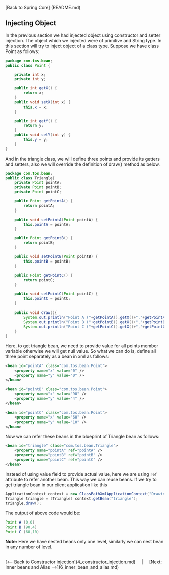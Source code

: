 [Back to Spring Core] (README.md)

## Injecting Object


In the previous section we had injected object using constructor and setter injection. The object which we injected were of primitive and String type.
In this section will try to inject object of a class type. Suppose we have class Point as follows:

```java
package com.tos.bean;
public class Point {

	private int x;
	private int y;

	public int getX() {
		return x;
	}
	public void setX(int x) {
		this.x = x;
	}

	public int getY() {
		return y;
	}
	public void setY(int y) {
		this.y = y;
	}
}
```

And in the triangle class, we will define three points and provide its getters and setters, also we will override the definition of draw() method as below.


```java
package com.tos.bean;
public class Triangle{
    private Point pointA;
	private Point pointB;
	private Point pointC;

	public Point getPointA() {
		return pointA;
	}

	public void setPointA(Point pointA) {
		this.pointA = pointA;
	}

	public Point getPointB() {
		return pointB;
	}

	public void setPointB(Point pointB) {
		this.pointB = pointB;
	}
	
	public Point getPointC() {
		return pointC;
	}

	public void setPointC(Point pointC) {
		this.pointC = pointC;
	}
	
	public void draw(){
		System.out.println("Point A ("+getPointA().getX()+","+getPointA().getY()+")");
		System.out.println("Point B ("+getPointB().getX()+","+getPointB().getY()+")");
		System.out.println("Point C ("+getPointC().getX()+","+getPointC().getY()+")");
	}
}
```

Here, to get triangle bean, we need to provide value for all points member variable otherwise we will get null value. So what we can do is, define all three point separately as a bean in xml as follows:

```xml
<bean id="pointA" class="com.tos.bean.Point">
	<property name="x" value="0" />
	<property name="y" value="0" />
</bean>
	
<bean id="pointB" class="com.tos.bean.Point">
	<property name="x" value="90" />
	<property name="y" value="4" />
</bean>
	
<bean id="pointC" class="com.tos.bean.Point">
	<property name="x" value="60" />
	<property name="y" value="10" />
</bean>
```

Now we can refer these beans in the blueprint of Triangle bean as follows:

```xml
<bean id="triangle" class="com.tos.bean.Triangle">
	<property name="pointA" ref="pointA" />
	<property name="pointB" ref="pointB" />
	<property name="pointC" ref="pointC" />
</bean>
```

Instead of using value field to provide actual value, here we are using `ref` attribute to refer another bean. This way we can reuse beans. If we try to get triangle bean in our client application like this 

```java
ApplicationContext context = new ClassPathXmlApplicationContext("DrawingApp.xml");
Triangle triangle = (Triangle) context.getBean("triangle");
triangle.draw();
```

The output of above code would be:

```java
Point A (0,0)
Point B (90,4)
Point C (60,10)
```

**Note:** Here we have nested beans only one level, similarly we can nest bean in any number of level.

<br>
[<-- Back to Constructor injection](4_constructor_injection.md) &nbsp;&nbsp;&nbsp;&nbsp;|&nbsp;&nbsp;&nbsp;&nbsp; [Next: Inner beans and Alias -->](6_inner_bean_and_alias.md)
<br>